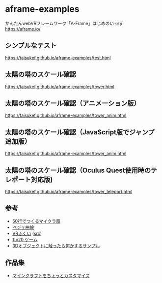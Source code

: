 # aframe-examples

かんたんwebVRフレームワーク「A-Frame」はじめのいっぽ  
https://aframe.io/  

## シンプルなテスト
https://taisukef.github.io/aframe-examples/test.html

## 太陽の塔のスケール確認
https://taisukef.github.io/aframe-examples/tower.html

## 太陽の塔のスケール確認（アニメーション版）
https://taisukef.github.io/aframe-examples/tower_anim.html

## 太陽の塔のスケール確認（JavaScript版でジャンプ追加版）
https://taisukef.github.io/aframe-examples/tower_anim.html

## 太陽の塔のスケール確認（Oculus Quest使用時のテレポート対応版)
https://taisukef.github.io/aframe-examples/tower_teleport.html

## 参考

- [50行でつくるマイクラ風](https://fukuno.jig.jp/2505)
- [ベジェ曲線](https://fukuno.jig.jp/2509)
- [VRふくい](https://code4fukui.github.io/vr-fukui/vr-view.html#img/vr-hanadojo.jpg) ([src](https://github.com/code4fukui/vr-fukui/blob/main/vr-view.html))
- [1to20 ゲーム](https://fukuno.jig.jp/2510)
- [3Dオブジェクトに触ったら何かするサンプル](https://github.com/code4fukui/glb-viewer/blob/main/cic-tokyo.html)

## 作品集

- [マインクラフトをちょっとカスタマイズ](https://github.com/FukeKazki/aframe-examples/blob/main/minecraft.html)
